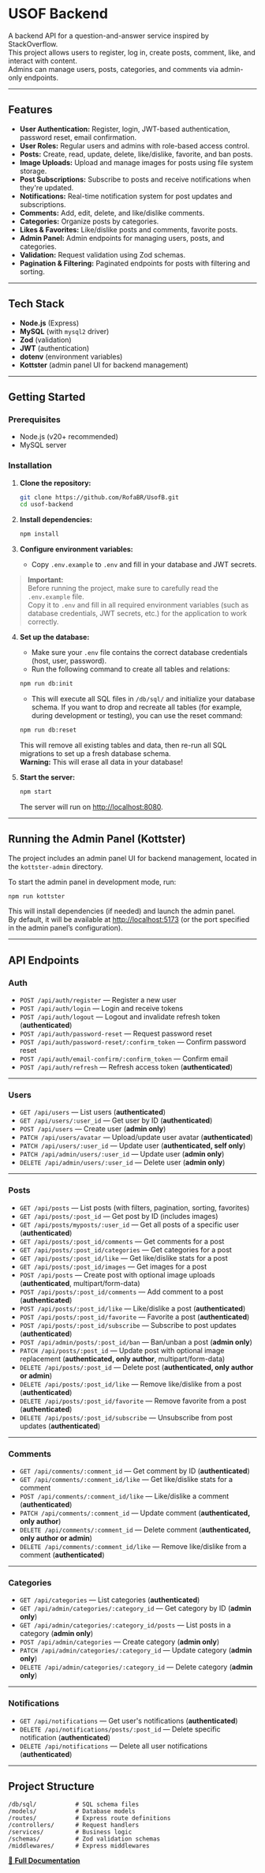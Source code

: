 # USOF Backend

A backend API for a question-and-answer service inspired by StackOverflow.  
This project allows users to register, log in, create posts, comment, like, and interact with content.  
Admins can manage users, posts, categories, and comments via admin-only endpoints.

---

## Features

- **User Authentication:** Register, login, JWT-based authentication, password reset, email confirmation.
- **User Roles:** Regular users and admins with role-based access control.
- **Posts:** Create, read, update, delete, like/dislike, favorite, and ban posts.
- **Image Uploads:** Upload and manage images for posts using file system storage.
- **Post Subscriptions:** Subscribe to posts and receive notifications when they're updated.
- **Notifications:** Real-time notification system for post updates and subscriptions.
- **Comments:** Add, edit, delete, and like/dislike comments.
- **Categories:** Organize posts by categories.
- **Likes & Favorites:** Like/dislike posts and comments, favorite posts.
- **Admin Panel:** Admin endpoints for managing users, posts, and categories.
- **Validation:** Request validation using Zod schemas.
- **Pagination & Filtering:** Paginated endpoints for posts with filtering and sorting.

---

## Tech Stack

- **Node.js** (Express)
- **MySQL** (with `mysql2` driver)
- **Zod** (validation)
- **JWT** (authentication)
- **dotenv** (environment variables)
- **Kottster** (admin panel UI for backend management)

---

## Getting Started

### Prerequisites

- Node.js (v20+ recommended)
- MySQL server

### Installation

1. **Clone the repository:**
    ```bash
    git clone https://github.com/RofaBR/UsofB.git
    cd usof-backend
    ```

2. **Install dependencies:**
    ```bash
    npm install
    ```

3. **Configure environment variables:**
    - Copy `.env.example` to `.env` and fill in your database and JWT secrets.

> **Important:**  
> Before running the project, make sure to carefully read the `.env.example` file.  
> Copy it to `.env` and fill in all required environment variables (such as database credentials, JWT secrets, etc.) for the application to work correctly.

4. **Set up the database:**
    - Make sure your `.env` file contains the correct database credentials (host, user, password).
    - Run the following command to create all tables and relations:
    ```bash
    npm run db:init
    ```
    - This will execute all SQL files in `/db/sql/` and initialize your database schema.
    If you want to drop and recreate all tables (for example, during development or testing), you can use the reset command:
    ```bash
    npm run db:reset
    ```

    This will remove all existing tables and data, then re-run all SQL migrations to set up a fresh database schema.  
    **Warning:** This will erase all data in your database!

5. **Start the server:**
    ```bash
    npm start
    ```
    The server will run on [http://localhost:8080](http://localhost:8080).

---


## Running the Admin Panel (Kottster)

The project includes an admin panel UI for backend management, located in the `kottster-admin` directory.

To start the admin panel in development mode, run:

```bash
npm run kottster
```

This will install dependencies (if needed) and launch the admin panel.  
By default, it will be available at [http://localhost:5173](http://localhost:5173) (or the port specified in the admin panel’s configuration).

---

## API Endpoints

### Auth
- `POST /api/auth/register` — Register a new user  
- `POST /api/auth/login` — Login and receive tokens  
- `POST /api/auth/logout` — Logout and invalidate refresh token (**authenticated**)  
- `POST /api/auth/password-reset` — Request password reset  
- `POST /api/auth/password-reset/:confirm_token` — Confirm password reset  
- `POST /api/auth/email-confirm/:confirm_token` — Confirm email  
- `POST /api/auth/refresh` — Refresh access token (**authenticated**)  

---

### Users
- `GET /api/users` — List users (**authenticated**)  
- `GET /api/users/:user_id` — Get user by ID (**authenticated**)  
- `POST /api/users` — Create user (**admin only**)  
- `PATCH /api/users/avatar` — Upload/update user avatar (**authenticated**)  
- `PATCH /api/users/:user_id` — Update user (**authenticated, self only**)  
- `PATCH /api/admin/users/:user_id` — Update user (**admin only**)  
- `DELETE /api/admin/users/:user_id` — Delete user (**admin only**)  

---

### Posts
- `GET /api/posts` — List posts (with filters, pagination, sorting, favorites)
- `GET /api/posts/:post_id` — Get post by ID (includes images)
- `GET /api/posts/myposts/:user_id` — Get all posts of a specific user (**authenticated**)
- `GET /api/posts/:post_id/comments` — Get comments for a post
- `GET /api/posts/:post_id/categories` — Get categories for a post
- `GET /api/posts/:post_id/like` — Get like/dislike stats for a post
- `GET /api/posts/:post_id/images` — Get images for a post
- `POST /api/posts` — Create post with optional image uploads (**authenticated**, multipart/form-data)
- `POST /api/posts/:post_id/comments` — Add comment to a post (**authenticated**)
- `POST /api/posts/:post_id/like` — Like/dislike a post (**authenticated**)
- `POST /api/posts/:post_id/favorite` — Favorite a post (**authenticated**)
- `POST /api/posts/:post_id/subscribe` — Subscribe to post updates (**authenticated**)
- `POST /api/admin/posts/:post_id/ban` — Ban/unban a post (**admin only**)
- `PATCH /api/posts/:post_id` — Update post with optional image replacement (**authenticated, only author**, multipart/form-data)
- `DELETE /api/posts/:post_id` — Delete post (**authenticated, only author or admin**)
- `DELETE /api/posts/:post_id/like` — Remove like/dislike from a post (**authenticated**)
- `DELETE /api/posts/:post_id/favorite` — Remove favorite from a post (**authenticated**)
- `DELETE /api/posts/:post_id/subscribe` — Unsubscribe from post updates (**authenticated**)  

---

### Comments
- `GET /api/comments/:comment_id` — Get comment by ID (**authenticated**)  
- `GET /api/comments/:comment_id/like` — Get like/dislike stats for a comment  
- `POST /api/comments/:comment_id/like` — Like/dislike a comment (**authenticated**)  
- `PATCH /api/comments/:comment_id` — Update comment (**authenticated, only author**)  
- `DELETE /api/comments/:comment_id` — Delete comment (**authenticated, only author or admin**)  
- `DELETE /api/comments/:comment_id/like` — Remove like/dislike from a comment (**authenticated**)  

---

### Categories
- `GET /api/categories` — List categories (**authenticated**)
- `GET /api/admin/categories/:category_id` — Get category by ID (**admin only**)
- `GET /api/admin/categories/:category_id/posts` — List posts in a category (**admin only**)
- `POST /api/admin/categories` — Create category (**admin only**)
- `PATCH /api/admin/categories/:category_id` — Update category (**admin only**)
- `DELETE /api/admin/categories/:category_id` — Delete category (**admin only**)

---

### Notifications
- `GET /api/notifications` — Get user's notifications (**authenticated**)
- `DELETE /api/notifications/posts/:post_id` — Delete specific notification (**authenticated**)
- `DELETE /api/notifications` — Delete all user notifications (**authenticated**)

---

## Project Structure

```
/db/sql/           # SQL schema files
/models/           # Database models
/routes/           # Express route definitions
/controllers/      # Request handlers
/services/         # Business logic
/schemas/          # Zod validation schemas
/middlewares/      # Express middlewares
```
[📄 **Full Documentation**](./docs/DOCUMENTATION.md)